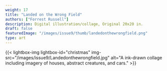 ```yaml
---
weight: 17
title: "Landed on the Wrong Field"
authors: ["Forrest Russell"]
description: Digital illustration/collage, Original 20x20 in. 
draft: false
featuredImage: "/images/issue9/thumb/landedonthewrongfield.png"
type: art
---
```



{{< lightbox-img lightbox-id="christmas" img-src="/images/issue9/Landedonthewrongfield.jpg" alt="A ink-drawn collage including imagery of houses, abstract creatures, and cars." >}}